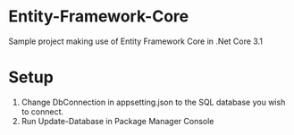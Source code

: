 # Entity-Framework-Core
Sample project making use of Entity Framework Core in .Net Core 3.1


# Setup
1. Change DbConnection in appsetting.json to the SQL database you wish to connect.<br>
2. Run Update-Database in Package Manager Console
